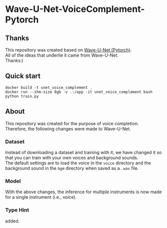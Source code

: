 # Wave-U-Net-VoiceComplement-Pytorch

## Thanks

This repository was created based on [Wave-U-Net (Pytorch)](https://github.com/f90/Wave-U-Net-Pytorch).\
All of the ideas that underlie it came from Wave-U-Net.\
Thanks:)

## Quick start

```
docker build -t unet_voice_complement .
docker run --shm-size 8gb -v .:/app -it unet_voice_complement bash
python train.py
```

## About

This repository was created for the purpose of voice completion.\
Therefore, the following changes were made to Wave-U-Net.

### Dataset

Instead of downloading a dataset and training with it, we have changed it so that you can train with your own voices and background sounds.\
The default settings are to load the voice in the `voice` directory and the background sound in the `bgm` directory when saved as a `.wav` file.

### Model

With the above changes, the inference for multiple instruments is now made for a single instrument (i.e., voice).

### Type Hint

added.
